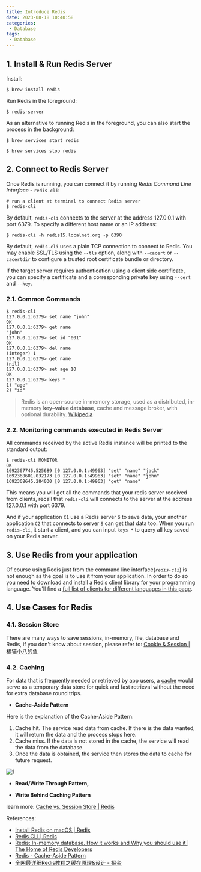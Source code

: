 ```yaml
---
title: Introduce Redis
date: 2023-08-18 10:40:58
categories:
 - Database
tags:
 - Database
---
```


## 1. Install & Run Redis Server

Install:

```shell
$ brew install redis
```

Run Redis in the foreground:

```shell
$ redis-server
```

As an alternative to running Redis in the foreground, you can also start the process in the background:

```shell
$ brew services start redis

$ brew services stop redis
```

## 2. Connect to Redis Server

Once Redis is running, you can connect it by running *Redis Command Line Interface* - `redis-cli`:

```shell
# run a client at terminal to connect Redis server
$ redis-cli
```

By default, `redis-cli` connects to the server at the address 127.0.0.1 with port 6379. To specify a different host name or an IP address:

```shell
$ redis-cli -h redis15.localnet.org -p 6390
```

By default, `redis-cli` uses a plain TCP connection to connect to Redis. You may enable SSL/TLS using the `--tls` option, along with `--cacert` or `--cacertdir` to configure a trusted root certificate bundle or directory.

If the target server requires authentication using a client side certificate, you can specify a certificate and a corresponding private key using `--cert` and `--key`.

### 2.1. Common Commands

```shell
$ redis-cli
127.0.0.1:6379> set name "john"
OK
127.0.0.1:6379> get name
"john"
127.0.0.1:6379> set id "001"
OK
127.0.0.1:6379> del name
(integer) 1
127.0.0.1:6379> get name
(nil)
127.0.0.1:6379> set age 10
OK
127.0.0.1:6379> keys *
1) "age"
2) "id"
```

>Redis is an open-source in-memory storage, used as a distributed, in-memory **key–value database**, cache and message broker, with optional durability. [Wikipedia](https://en.wikipedia.org/wiki/Redis)

### 2.2. Monitoring commands executed in Redis Server

All commands received by the active Redis instance will be printed to the standard output:

```shell
$ redis-cli MONITOR
OK
1692367745.525689 [0 127.0.0.1:49963] "set" "name" "jack"
1692368601.032173 [0 127.0.0.1:49963] "set" "name" "john"
1692368645.284030 [0 127.0.0.1:49963] "get" "name"
```

This means you will get all the commands that your redis server received from clients, recall that `redis-cli` will connects to the server at the address 127.0.0.1 with port 6379. 

And if your application `C1` use a Redis server `S` to save data, your another application `C2` that connects to server `S` can get that data too. When you run `redis-cli`, it start a client, and you can input `keys *` to query all key saved on your Redis server. 

## 3. Use Redis from your application

Of course using Redis just from the command line interface(*`redis-cli`*) is not enough as the goal is to use it from your application. In order to do so you need to download and install a Redis client library for your programming language. You'll find a [full list of clients for different languages in this page](https://redis.io/clients).

## 4. Use Cases for Redis

### 4.1. Session Store

There are many ways to save sessions, in-memory, file, database and Redis, if you don't know about session, please refer to: [Cookie & Session | 橘猫小八的鱼](https://davidzhu.xyz/2023/08/17/CS-Basics/005-session-cookie/)

### 4.2. Caching

For data that is frequently needed or retrieved by app users, a [cache](https://redislabs.com/redis-enterprise/use-cases/) would serve as a temporary data store for quick and fast retrieval without the need for extra database round trips. 

- **Cache-Aside Pattern** 

Here is the explanation of the Cache-Aside Pattern:

1. Cache hit. The service read data from cache. If there is the data wanted, it will return the data and the process stops here.
2. Cache miss. If the data is not stored in the cache, the service will read the data from the database.
3. Once the data is obtained, the service then stores the data to cache for future request.

![1](/001-intro-redis/1.png)

- **Read/Write Through Pattern,**

- **Write Behind Caching Pattern**

learn more: [Cache vs. Session Store | Redis](https://redis.com/blog/cache-vs-session-store/)

References: 

- [Install Redis on macOS | Redis](https://redis.io/docs/getting-started/installation/install-redis-on-mac-os/)
- [Redis CLI | Redis](https://redis.io/docs/ui/cli/)
- [Redis: In-memory database. How it works and Why you should use it | The Home of Redis Developers](https://developer.redis.com/explore/what-is-redis/)
- [Redis - Cache-Aside Pattern](https://medium.com/bliblidotcom-techblog/redis-cache-aside-pattern-72fff2e4f927)
- [全网最详细Redis教程之缓存原理&设计 - 掘金](https://juejin.cn/post/7044366350654898207)





